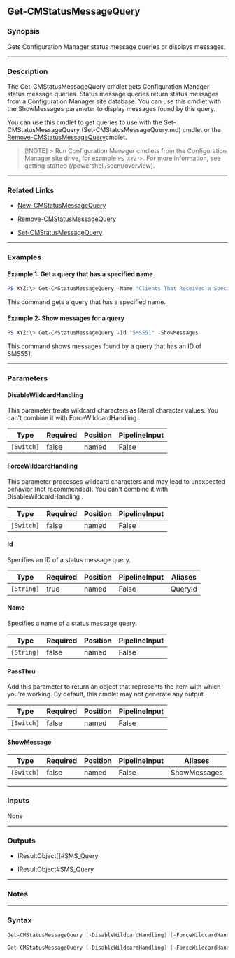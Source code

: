 Get-CMStatusMessageQuery
------------------------




### Synopsis
Gets Configuration Manager status message queries or displays messages.



---


### Description

The Get-CMStatusMessageQuery cmdlet gets Configuration Manager status message queries. Status message queries return status messages from a Configuration Manager site database. You can use this cmdlet with the ShowMessages parameter to display messages found by this query.



You can use this cmdlet to get queries to use with the Set-CMStatusMessageQuery (Set-CMStatusMessageQuery.md) cmdlet or the [Remove-CMStatusMessageQuery](Remove-CMStatusMessageQuery.md)cmdlet.



> [!NOTE] > Run Configuration Manager cmdlets from the Configuration Manager site drive, for example `PS XYZ:>`. For more information, see getting started (/powershell/sccm/overview).



---


### Related Links
* [New-CMStatusMessageQuery](New-CMStatusMessageQuery)



* [Remove-CMStatusMessageQuery](Remove-CMStatusMessageQuery)



* [Set-CMStatusMessageQuery](Set-CMStatusMessageQuery)





---


### Examples
#### Example 1: Get a query that has a specified name
```PowerShell
PS XYZ:\> Get-CMStatusMessageQuery -Name "Clients That Received a Specific Deployed Program"
```
This command gets a query that has a specified name.
#### Example 2: Show messages for a query
```PowerShell
PS XYZ:\> Get-CMStatusMessageQuery -Id "SMS551" -ShowMessages
```
This command shows messages found by a query that has an ID of SMS551.


---


### Parameters
#### **DisableWildcardHandling**

This parameter treats wildcard characters as literal character values. You can't combine it with ForceWildcardHandling .






|Type      |Required|Position|PipelineInput|
|----------|--------|--------|-------------|
|`[Switch]`|false   |named   |False        |



#### **ForceWildcardHandling**

This parameter processes wildcard characters and may lead to unexpected behavior (not recommended). You can't combine it with DisableWildcardHandling .






|Type      |Required|Position|PipelineInput|
|----------|--------|--------|-------------|
|`[Switch]`|false   |named   |False        |



#### **Id**

Specifies an ID of a status message query.






|Type      |Required|Position|PipelineInput|Aliases|
|----------|--------|--------|-------------|-------|
|`[String]`|true    |named   |False        |QueryId|



#### **Name**

Specifies a name of a status message query.






|Type      |Required|Position|PipelineInput|
|----------|--------|--------|-------------|
|`[String]`|false   |named   |False        |



#### **PassThru**

Add this parameter to return an object that represents the item with which you're working. By default, this cmdlet may not generate any output.






|Type      |Required|Position|PipelineInput|
|----------|--------|--------|-------------|
|`[Switch]`|false   |named   |False        |



#### **ShowMessage**








|Type      |Required|Position|PipelineInput|Aliases     |
|----------|--------|--------|-------------|------------|
|`[Switch]`|false   |named   |False        |ShowMessages|





---


### Inputs
None





---


### Outputs
* IResultObject[]#SMS_Query


* IResultObject#SMS_Query






---


### Notes




---


### Syntax
```PowerShell
Get-CMStatusMessageQuery [-DisableWildcardHandling] [-ForceWildcardHandling] -Id <String> [-PassThru] [-ShowMessage] [<CommonParameters>]
```
```PowerShell
Get-CMStatusMessageQuery [-DisableWildcardHandling] [-ForceWildcardHandling] [-Name <String>] [-PassThru] [-ShowMessage] [<CommonParameters>]
```
